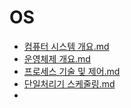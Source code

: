 # OS

- [컴퓨터 시스템 개요.md](https://github.com/p-chanmin/TIL/blob/main/OS/01.%20컴퓨터%20시스템%20개요.md)
- [운영체제 개요.md](https://github.com/p-chanmin/TIL/blob/main/OS/02.%20운영체제%20개요.md)
- [프로세스 기술 및 제어.md](https://github.com/p-chanmin/TIL/blob/main/OS/03.%20프로세스%20기술%20및%20제어.md)
- [단일처리기 스케줄링.md](https://github.com/p-chanmin/TIL/blob/main/OS/09.%20단일처리기%20스케줄링.md)
- 
